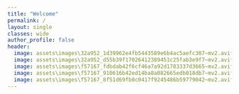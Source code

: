 ```yaml
---
title: "Welcome"
permalink: /
layout: single
classes: wide
author_profile: false
header:
  image: assets\images\32a952_1d39962e4fb5443589e6b4ac5aefc307~mv2.avif
  image: assets\images\32a952_d55b39f17026412389451c25fab3e9f7~mv2.avif
  image: assets\images\f57167_fdbdab42f6cf46a7a92d1783337d3665~mv2.avif
  image: assets\images\f57167_910616b42ed14ba8a082665edb018db7~mv2.avif
  image: assets\images\f57167_8f51d69fb0c0417f9245486b59779042~mv2.avif
---
```

